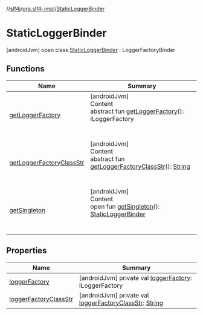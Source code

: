 //[slf4j](../../index.md)/[org.slf4j.impl](../index.md)/[StaticLoggerBinder](index.md)



# StaticLoggerBinder  
 [androidJvm] open class [StaticLoggerBinder](index.md) : LoggerFactoryBinder   


## Functions  
  
|  Name|  Summary| 
|---|---|
| [getLoggerFactory](index.md#org.slf4j.spi/LoggerFactoryBinder/getLoggerFactory/#/PointingToDeclaration/)| [androidJvm]  <br>Content  <br>abstract fun [getLoggerFactory](index.md#org.slf4j.spi/LoggerFactoryBinder/getLoggerFactory/#/PointingToDeclaration/)(): ILoggerFactory  <br><br><br>
| [getLoggerFactoryClassStr](index.md#org.slf4j.spi/LoggerFactoryBinder/getLoggerFactoryClassStr/#/PointingToDeclaration/)| [androidJvm]  <br>Content  <br>abstract fun [getLoggerFactoryClassStr](index.md#org.slf4j.spi/LoggerFactoryBinder/getLoggerFactoryClassStr/#/PointingToDeclaration/)(): [String](https://docs.oracle.com/javase/8/docs/api/java/lang/String.html)  <br><br><br>
| [getSingleton](get-singleton.md)| [androidJvm]  <br>Content  <br>open fun [getSingleton](get-singleton.md)(): [StaticLoggerBinder](index.md)  <br><br><br>


## Properties  
  
|  Name|  Summary| 
|---|---|
| [loggerFactory](index.md#org.slf4j.impl/StaticLoggerBinder/loggerFactory/#/PointingToDeclaration/)|  [androidJvm] private val [loggerFactory](index.md#org.slf4j.impl/StaticLoggerBinder/loggerFactory/#/PointingToDeclaration/): ILoggerFactory   <br>
| [loggerFactoryClassStr](index.md#org.slf4j.impl/StaticLoggerBinder/loggerFactoryClassStr/#/PointingToDeclaration/)|  [androidJvm] private val [loggerFactoryClassStr](index.md#org.slf4j.impl/StaticLoggerBinder/loggerFactoryClassStr/#/PointingToDeclaration/): [String](https://docs.oracle.com/javase/8/docs/api/java/lang/String.html)   <br>

